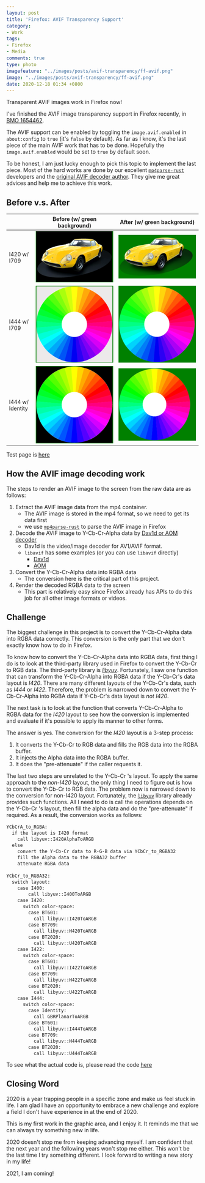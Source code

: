 ```yaml
---
layout: post
title: 'Firefox: AVIF Transparency Support'
category:
- Work
tags:
- Firefox
- Media
comments: true
type: photo
imagefeature: "../images/posts/avif-transparency/ff-avif.png"
image: "../images/posts/avif-transparency/ff-avif.png"
date: 2020-12-18 01:34 +0800
---
```

Transparent AVIF images work in Firefox now!

<!--read more-->

I've finished the AVIF image transparency support in Firefox recently,
in [BMO 1654462][BMO1654462].

The AVIF support can be enabled by toggling the `image.avif.enabled` in `about:config` to `true` (it's `false` by default). As far as I know, it's the last piece of the main AVIF work that has to be done. Hopefully the `image.avif.enabled` would be set to `true` by default soon.

To be honest, I am just lucky enough to pick this topic to implement the last piece.
Most of the hard works are done by our excellent [`mp4parse-rust`](https://github.com/mozilla/mp4parse-rust) developers and the [original AVIF decoder author][BMO1625363]. They give me great advices and help me to achieve this work.

## Before v.s. After

|                  | Before (w/ green background) | After (w/ green background) |
| ---------------- | ------ | ----- |
| I420 w/ I709     | ![I420-BT709-before][I420-BT709-before] | ![I420-BT709-after][I420-BT709-after]
| I444 w/ I709     | ![I444-BT709-before][I444-BT709-before] | ![I444-BT709-after][I444-BT709-after]
| I444 w/ Identity | ![I444-Identity-before][I444-Identity-before] | ![I444-Identity-after][I444-Identity-after]

Test page is [here][avif-transparency-test-page]

## How the AVIF image decoding work

The steps to render an AVIF image to the screen from the raw data are as follows:

1. Extract the AVIF image data from the mp4 container.
   - The AVIF image is stored in the mp4 format, so we need to get its data first
   - we use [`mp4parse-rust`](https://github.com/mozilla/mp4parse-rust/blob/3d9efdc868ce8c5767cea28708fa6512c0ab6d17/mp4parse_capi/src/lib.rs#L1183-L1215) to parse the AVIF image in Firefox
2. Decode the AVIF image to Y-Cb-Cr-Alpha data by [Dav1d or AOM decoder][AVIFDecoder]
   - Dav1d is the video/image decoder for AV1/AVIF format.
   - `libavif` has some examples (or you can use `libavif` directly)
     - [Dav1d][libavif-dav1d-example]
     - [AOM][libavif-aom-example]
3. Convert the Y-Cb-Cr-Alpha data into RGBA data
   - The conversion here is the critical part of this project.
4. Render the decoded RGBA data to the screen
   - This part is relatively easy since Firefox already has APIs to do this job for all other image formats or videos.

## Challenge

The biggest challenge in this project is to convert the Y-Cb-Cr-Alpha data into RGBA data correctly. This conversion is the only part that we don't exactly know how to do in Firefox.

To know how to convert the Y-Cb-Cr-Alpha data into RGBA data, first thing I do is to look at the third-party library used in Firefox to convert the Y-Cb-Cr to RGB data. The third-party library is [*libyuv*][libyuv]. Fortunately, I saw one function that can transform the Y-Cb-Cr-Alpha into RGBA data if the Y-Cb-Cr's data layout is *I420*. There are many different layouts of the Y-Cb-Cr's data, such as *I444* or *I422*. Therefore, the problem is narrowed down to convert the Y-Cb-Cr-Alpha into RGBA data if Y-Cb-Cr's data layout is *not I420*.

The next task is to look at the function that converts Y-Cb-Cr-Alpha to RGBA data for the *I420* layout to see how the conversion is implemented and evaluate if it's possible to apply its manner to other forms.

The answer is yes. The conversion for the *I420* layout is a 3-step process:

1. It converts the Y-Cb-Cr to RGB data and fills the RGB data into the RGBA buffer.
2. It injects the Alpha data into the RGBA buffer.
3. It does the "pre-attenuate" if the caller requests it.

The last two steps are unrelated to the Y-Cb-Cr 's layout. To apply the same approach to the *non-I420* layout, the only thing I need to figure out is how to convert the Y-Cb-Cr to RGB data. The problem now is narrowed down to the conversion for non-I420 layout. Fortunately, the [`libyuv`][libyuv] library already provides such functions. All I need to do is call the operations depends on the Y-Cb-Cr 's layout, then fill the alpha data and do the "pre-attenuate" if required. As a result, the conversion works as follows:

```
YCbCrA_to_RGBA:
  if the layout is I420 format
    call libyuv::I420AlphaToARGB
  else
    convert the Y-Cb-Cr data to R-G-B data via YCbCr_to_RGBA32
    fill the Alpha data to the RGBA32 buffer
    attenuate RGBA data

YCbCr_to_RGBA32:
  switch layout:
    case I400:
        call libyuv::I400ToARGB
    case I420:
      switch color-space:
        case BT601:
          call libyuv::I420ToARGB
        case BT709:
          call libyuv::H420ToARGB
        case BT2020:
          call libyuv::U420ToARGB
    case I422:
      switch color-space:
        case BT601:
          call libyuv::I422ToARGB
        case BT709:
          call libyuv::H422ToARGB
        case BT2020:
          call libyuv::U422ToARGB
    case I444:
      switch color-space:
        case Identity:
          call GBRPlanarToARGB
        case BT601:
          call libyuv::I444ToARGB
        case BT709:
          call libyuv::H444ToARGB
        case BT2020:
          call libyuv::U444ToARGB
```

To see what the actual code is, please read the code [here][YCbCrA_to_RGBA]

## Closing Word

2020 is a year trapping people in a specific zone and make us feel stuck in life.
I am glad I have an opportunity to embrace a new challenge
and explore a field I don't have experience in at the end of 2020.

This is my first work in the graphic area, and I enjoy it.
It reminds me that we can always try something new in life.

2020 doesn't stop me from keeping advancing myself.
I am confident that the next year and the following years won't stop me either.
This won't be the last time I try something different.
I look forward to writing a new story in my life!

2021, I am coming!

[BMO1654462]: https://bugzilla.mozilla.org/show_bug.cgi?id=1654462

[BMO1625363]: https://bugzilla.mozilla.org/show_bug.cgi?id=1625363

[BMO1654462-src]: ../images/posts/avif-transparency/BMO1654462-src.png "BMO1654462-src"

[I420-BT709-before]: ../images/posts/avif-transparency/I420-BT709-before.png "I420-BT709-before"
[I420-BT709-after]: ../images/posts/avif-transparency/I420-BT709-after.png "I420-BT709-after"
[I444-BT709-before]: ../images/posts/avif-transparency/I444-BT709-before.png "I444-BT709-before"
[I444-BT709-after]: ../images/posts/avif-transparency/I444-BT709-after.png "I444-BT709-after"
[I444-Identity-before]: ../images/posts/avif-transparency/I444-Identity-before.png "I444-Identity-before"
[I444-Identity-after]: ../images/posts/avif-transparency/I444-Identity-after.png "I444-Identity-after"

[avif-transparency-test-page]: http://chunminchang.github.io/playground/avif/transparency.html

[libyuv]: https://chromium.googlesource.com/libyuv/libyuv/

[AVIFDecoder]: https://github.com/mozilla/gecko-dev/blob/bf8688ff888668027347f1c225cdcdd79ab8dca4/image/decoders/nsAVIFDecoder.cpp#L44-L753
[libavif-dav1d-example]: https://github.com/AOMediaCodec/libavif/blob/2a8e22101758494281d50ae33ec76797b354393e/src/codec_dav1d.c#L52-L189
[libavif-aom-example]: https://github.com/AOMediaCodec/libavif/blob/2a8e22101758494281d50ae33ec76797b354393e/src/codec_aom.c#L72-L202
[YCbCrA_to_RGBA]: https://github.com/mozilla/gecko-dev/blob/bf8688ff888668027347f1c225cdcdd79ab8dca4/gfx/ycbcr/YCbCrUtils.cpp#L288-L327